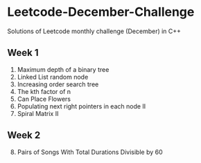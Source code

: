 # Leetcode-December-Challenge
Solutions of Leetcode monthly challenge (December) in C++

## Week 1
1. Maximum depth of a binary tree
2. Linked List random node
3. Increasing order search tree
4. The kth factor of n
5. Can Place Flowers
6. Populating next right pointers in each node II
7. Spiral Matrix II

## Week 2
8. Pairs of Songs With Total Durations Divisible by 60

